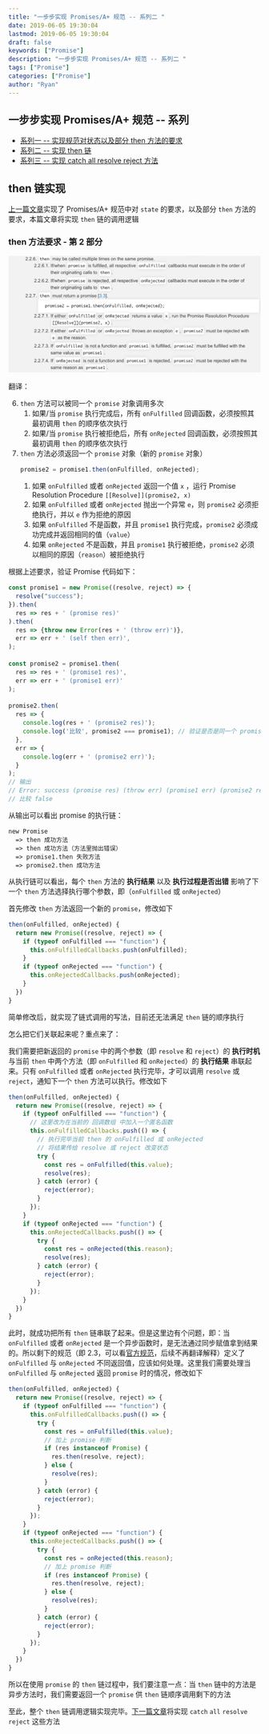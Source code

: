 ```yaml
---
title: "一步步实现 Promises/A+ 规范 -- 系列二 "
date: 2019-06-05 19:30:04
lastmod: 2019-06-05 19:30:04
draft: false
keywords: ["Promise"]
description: "一步步实现 Promises/A+ 规范 -- 系列二 "
tags: ["Promise"]
categories: ["Promise"]
author: "Ryan"
---
```


## 一步步实现 Promises/A+ 规范 -- 系列

- [系列一 -- 实现规范对状态以及部分 then 方法的要求](/post/2019/06/promise-a-achieve-1/)
- [系列二 -- 实现 then 链](/post/2019/06/promise-a-achieve-2/)
- [系列三 -- 实现 catch all resolve reject 方法](/post/2019/06/promise-a-achieve-3/)

## then 链实现

[上一篇文章](/post/2019/06/promise-a-achieve-1/)实现了 Promises/A+ 规范中对 `state` 的要求，以及部分 `then` 方法的要求，本篇文章将实现 `then` 链的调用逻辑

### then 方法要求 - 第 2 部分

![then 方法要求 - 第2部分](https://raw.githubusercontent.com/SirM2z/assets/master/20190604171323.png)

翻译：

6. `then` 方法可以被同一个 `promise` 对象调用多次
   1. 如果/当 `promise` 执行完成后，所有 `onFulfilled` 回调函数，必须按照其最初调用 `then` 的顺序依次执行
   2. 如果/当 `promise` 执行被拒绝后，所有 `onRejected` 回调函数，必须按照其最初调用 `then` 的顺序依次执行
7. `then` 方法必须返回一个 `promise` 对象（新的 `promise` 对象）
   ```js
   promise2 = promise1.then(onFulfilled, onRejected);
   ```
   1. 如果 `onFulfilled` 或者 `onRejected` 返回一个值 `x` ，运行 Promise Resolution Procedure `[[Resolve]](promise2, x)`
   2. 如果 `onFulfilled` 或者 `onRejected` 抛出一个异常 `e`，则 `promise2` 必须拒绝执行，并以 `e` 作为拒绝的原因
   3. 如果 `onFulfilled` 不是函数，并且 `promise1` 执行完成，`promise2` 必须成功完成并返回相同的值（`value`）
   4. 如果 `onRejected` 不是函数，并且 `promise1` 执行被拒绝，`promise2` 必须以相同的原因（`reason`）被拒绝执行

根据上述要求，验证 Promise 代码如下：
```js
const promise1 = new Promise((resolve, reject) => {
  resolve("success");
}).then(
  res => res + ' (promise res)'
).then(
  res => {throw new Error(res + ' (throw err)')},
  err => err + ' (self then err)',
);

const promise2 = promise1.then(
  res => res + ' (promise1 res)',
  err => err + ' (promise1 err)'
);

promise2.then(
  res => {
    console.log(res + ' (promise2 res)');
    console.log('比较', promise2 === promise1); // 验证是否是同一个 promise
  },
  err => {
    console.log(err + ' (promise2 err)');
  }
);
// 输出
// Error: success (promise res) (throw err) (promise1 err) (promise2 res)
// 比较 false
```
从输出可以看出 promise 的执行链：
```
new Promise
  => then 成功方法
  => then 成功方法（方法里抛出错误）
  => promise1.then 失败方法
  => promise2.then 成功方法
```
从执行链可以看出，每个 `then` 方法的 **执行结果** 以及 **执行过程是否出错** 影响了下一个 `then` 方法选择执行哪个参数，即（`onFulfilled` 或 `onRejected`）

首先修改 `then` 方法返回一个新的 `promise`，修改如下
```js
then(onFulfilled, onRejected) {
  return new Promise((resolve, reject) => {
    if (typeof onFulfilled === "function") {
      this.onFulfilledCallbacks.push(onFulfilled);
    }
    if (typeof onRejected === "function") {
      this.onRejectedCallbacks.push(onRejected);
    }
  })
}
```
简单修改后，就实现了链式调用的写法，目前还无法满足 `then` 链的顺序执行

怎么把它们关联起来呢？重点来了：

我们需要把新返回的 `promise` 中的两个参数（即 `resolve` 和 `reject`）的 **执行时机** 与当前 `then` 中两个方法（即 `onFulfilled` 和 `onRejected`）的 **执行结果** 串联起来。只有 `onFulfilled` 或者 `onRejected` 执行完毕，才可以调用 `resolve` 或 `reject`，通知下一个 `then` 方法可以执行。修改如下
```js
then(onFulfilled, onRejected) {
  return new Promise((resolve, reject) => {
    if (typeof onFulfilled === "function") {
      // 这里改为在当前的 回调数组 中加入一个匿名函数
      this.onFulfilledCallbacks.push(() => {
        // 执行完毕当前 then 的 onFulfilled 或 onRejected
        // 将结果传给 resolve 或 reject 改变状态
        try {
          const res = onFulfilled(this.value);
          resolve(res);
        } catch (error) {
          reject(error);
        }
      });
    }
    if (typeof onRejected === "function") {
      this.onRejectedCallbacks.push(() => {
        try {
          const res = onRejected(this.reason);
          resolve(res);
        } catch (error) {
          reject(error);
        }
      });
    }
  })
}
```
此时，就成功把所有 `then` 链串联了起来。但是这里边有个问题，即：当 `onFulfilled` 或者 `onRejected` 是一个异步函数时，是无法通过同步赋值拿到结果的。所以剩下的规范（即 2.3，可以看[官方规范](https://promisesaplus.com/)，后续不再翻译解释）定义了 `onFulfilled` 与 `onRejected` 不同返回值，应该如何处理。这里我们需要处理当 `onFulfilled` 与 `onRejected` 返回 `promise` 时的情况，修改如下
```js
then(onFulfilled, onRejected) {
  return new Promise((resolve, reject) => {
    if (typeof onFulfilled === "function") {
      this.onFulfilledCallbacks.push(() => {
        try {
          const res = onFulfilled(this.value);
          // 加上 promise 判断
          if (res instanceof Promise) {
            res.then(resolve, reject);
          } else {
            resolve(res);
          }
        } catch (error) {
          reject(error);
        }
      });
    }
    if (typeof onRejected === "function") {
      this.onRejectedCallbacks.push(() => {
        try {
          const res = onRejected(this.reason);
          // 加上 promise 判断
          if (res instanceof Promise) {
            res.then(resolve, reject);
          } else {
            resolve(res);
          }
        } catch (error) {
          reject(error);
        }
      });
    }
  })
}
```
所以在使用 `promise` 的 `then` 链过程中，我们要注意一点：当 `then` 链中的方法是异步方法时，我们需要返回一个 `promise` 供 `then` 链顺序调用剩下的方法

至此，整个 `then` 链调用逻辑实现完毕。[下一篇文章](/post/2019/06/promise-a-achieve-3/)将实现 `catch` `all` `resolve` `reject` 这些方法

